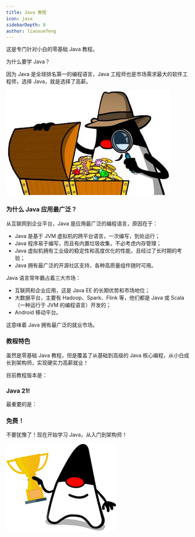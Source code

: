 ```yaml
---
title: Java 教程
icon: java
sidebarDepth: 0
author: liaoxuefeng
---
```


这是专门针对小白的零基础 Java 教程。

为什么要学 Java？

因为 Java 是全球排名第一的编程语言，Java 工程师也是市场需求最大的软件工程师，选择 Java，就是选择了高薪。

![high-salary](assets/l.jpeg)

### 为什么 Java 应用最广泛？

从互联网到企业平台，Java 是应用最广泛的编程语言，原因在于：

- Java 是基于 JVM 虚拟机的跨平台语言，一次编写，到处运行；
- Java 程序易于编写，而且有内置垃圾收集，不必考虑内存管理；
- Java 虚拟机拥有工业级的稳定性和高度优化的性能，且经过了长时期的考验；
- Java 拥有最广泛的开源社区支持，各种高质量组件随时可用。

Java 语言常年霸占着三大市场：

- 互联网和企业应用，这是 Java EE 的长期优势和市场地位；
- 大数据平台，主要有 Hadoop、Spark、Flink 等，他们都是 Java 或 Scala（一种运行于 JVM 的编程语言）开发的；
- Android 移动平台。

这意味着 Java 拥有最广泛的就业市场。

### 教程特色

虽然是零基础 Java 教程，但是覆盖了从基础到高级的 Java 核心编程，从小白成长到架构师，实现硬实力高薪就业！

目前教程版本是：

### Java 21!

最重要的是：

### 免费！

不要犹豫了！现在开始学习 Java，从入门到架构师！

![win-java](assets/l.png)
